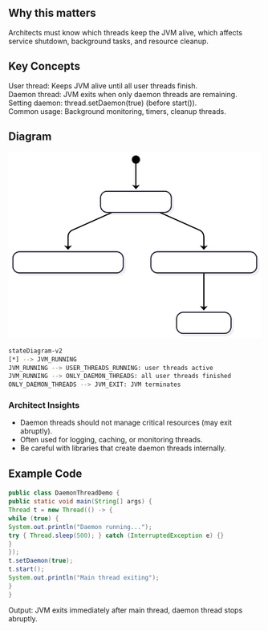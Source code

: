 ## Why this matters

Architects must know which threads keep the JVM alive, which affects service shutdown, background tasks, and resource cleanup.

## Key Concepts

User thread: Keeps JVM alive until all user threads finish. <br>
Daemon thread: JVM exits when only daemon threads are remaining.<br>
Setting daemon: thread.setDaemon(true) (before start()). <br>
Common usage: Background monitoring, timers, cleanup threads.<br>

## Diagram 
![Diagram](images/JVM%20User%20and%20Deamon%20threads.svg)

```bash
stateDiagram-v2
[*] --> JVM_RUNNING
JVM_RUNNING --> USER_THREADS_RUNNING: user threads active
JVM_RUNNING --> ONLY_DAEMON_THREADS: all user threads finished
ONLY_DAEMON_THREADS --> JVM_EXIT: JVM terminates
```

### Architect Insights

- Daemon threads should not manage critical resources (may exit abruptly). <br>
- Often used for logging, caching, or monitoring threads.<br>
- Be careful with libraries that create daemon threads internally.<br>

## Example Code

```java
public class DaemonThreadDemo {
public static void main(String[] args) {
Thread t = new Thread(() -> {
while (true) {
System.out.println("Daemon running...");
try { Thread.sleep(500); } catch (InterruptedException e) {}
}
});
t.setDaemon(true);
t.start();
System.out.println("Main thread exiting");
}
}

```
Output: JVM exits immediately after main thread, daemon thread stops abruptly.